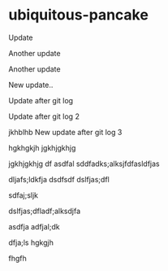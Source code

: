 # ubiquitous-pancake

Update

Another update

Another update

New update..

Update after git log

Update after git log 2

jkhblhb
New update after git log 3

hgkhgkjh
jgkhjgkhjg

jgkhjgkhjg
df
asdfal
sddfadks;alksjfdfasldfjas

dljafs;ldkfja
dsdfsdf
dslfjas;dfl

sdfaj;sljk

dslfjas;dfladf;alksdjfa

asdfja
adfjal;dk

dfja;ls
hgkgjh

fhgfh
